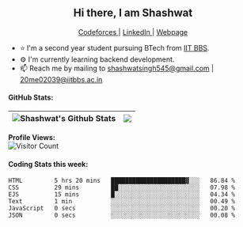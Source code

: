 <h2 align ="center">Hi there, I am Shashwat <!--<img src="https://user-images.githubusercontent.com/78429106/138613016-7945b034-291d-45b8-9673-8bd95037acb4.gif" width="27px" alt="Hi :)">--></h1>

<p align="center">
  <a href="https://codeforces.com/profile/shashwat545"> Codeforces </a>|
  <a href="https://www.linkedin.com/in/shashwatsingh545/"> LinkedIn </a>|
  <a href="https://shashwat545.github.io/"> Webpage </a>
</p>

- ⭐ I'm a second year student pursuing BTech from [IIT BBS](https://www.iitbbs.ac.in/).
- ⚙ I'm currently learning backend development.
- 📫 Reach me by mailing to shashwatsingh545@gmail.com | 20me02039@iitbbs.ac.in

<!--
#### Profile Visits:
![](https://komarev.com/ghpvc/?username=Shashwat545)
-->

#### GitHub Stats:
| <img align="center" src="https://github-readme-stats.vercel.app/api?username=Shashwat545&include_all_commits=true&count_private=true&show_icons=true&line_height=20&title_color=7A7ADB&icon_color=2234AE&text_color=D3D3D3&bg_color=0,000000,130F40" alt="Shashwat's Github Stats"> | <img align="center" src="https://github-readme-stats.vercel.app/api/top-langs/?username=Shashwat545&layout=compact&theme=buefy&hide_border=true&title_color=7A7ADB&icon_color=2234AE&text_color=D3D3D3&bg_color=0,000000,130F40" /> |
| ------------- | ------------- |

<!--| <a href="https://github.com/anuraghazra/github-readme-stats"><img align="center" src="https://github-readme-stats.vercel.app/api?username=anuraghazra&show_icons=true&include_all_commits=true&theme=buefy&hide_border=true" alt="Anurag's github stats" /></a> | <a href="https://github.com/anuraghazra/github-readme-stats"><img align="center" src="https://github-readme-stats.vercel.app/api/top-langs/?username=anuraghazra&layout=compact&theme=buefy&hide_border=true" /></a> | -->


<b>Profile Views:</b>
<br>
![Visitor Count](https://profile-counter.glitch.me/{Shashwat545}/count.svg)
<br>

#### Coding Stats this week:
<!--START_SECTION:waka-->

```text
HTML         5 hrs 20 mins   █████████████████████▓░░░   86.84 %
CSS          29 mins         ██░░░░░░░░░░░░░░░░░░░░░░░   07.98 %
EJS          15 mins         █░░░░░░░░░░░░░░░░░░░░░░░░   04.34 %
Text         1 min           ░░░░░░░░░░░░░░░░░░░░░░░░░   00.49 %
JavaScript   0 secs          ░░░░░░░░░░░░░░░░░░░░░░░░░   00.20 %
JSON         0 secs          ░░░░░░░░░░░░░░░░░░░░░░░░░   00.08 %
```

<!--END_SECTION:waka-->




<!--
**Shashwat545/Shashwat545** is a ✨ _special_ ✨ repository because its `README.md` (this file) appears on your GitHub profile.

Here are some ideas to get you started:

- 🔭 I’m currently working on ...
- 🌱 I’m currently learning ...
- 👯 I’m looking to collaborate on ...
- 🤔 I’m looking for help with ...
- 💬 Ask me about ...
- 📫 How to reach me: ...
- 😄 Pronouns: ...
- ⚡ Fun fact: ...
-->
